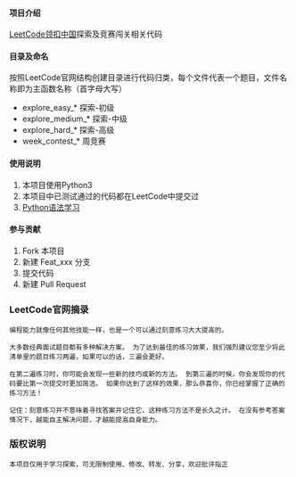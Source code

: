 
#### 项目介绍
[LeetCode领扣中国](https://leetcode-cn.com/)探索及竞赛闯关相关代码

#### 目录及命名
按照LeetCode官网结构创建目录进行代码归类，每个文件代表一个题目，文件名称即为主函数名称（首字母大写）
- explore_easy_* 探索-初级
- explore_medium_* 探索-中级
- explore_hard_* 探索-高级
- week_contest_* 周竞赛

#### 使用说明
1. 本项目使用Python3
2. 本项目中已测试通过的代码都在LeetCode中提交过
3. [Python语法学习](http://www.runoob.com/python3/python3-tutorial.html)

#### 参与贡献
1. Fork 本项目
2. 新建 Feat_xxx 分支
3. 提交代码
4. 新建 Pull Request

### LeetCode官网摘录
```
编程能力就像任何其他技能一样，也是一个可以通过刻意练习大大提高的。

大多数经典面试题目都有多种解决方案。 为了达到最佳的练习效果，我们强烈建议您至少将此清单里的题目练习两遍，如果可以的话，三遍会更好。

在第二遍练习时，你可能会发现一些新的技巧或新的方法。 到第三遍的时候，你会发现你的代码要比第一次提交时更加简洁。 如果你达到了这样的效果，那么恭喜你，你已经掌握了正确的练习方法！

记住：刻意练习并不意味着寻找答案并记住它，这种练习方法不是长久之计。 在没有参考答案情况下，越能自主解决问题，才越能提高自身能力。
```

### 版权说明
```
本项目仅用于学习探索，可无限制使用、修改、转发、分享，欢迎批评指正
```